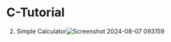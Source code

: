 # C-Tutorial




  2. Simple Calculator![Screenshot 2024-08-07 093159](https://github.com/user-attachments/assets/a5c8df72-7182-493e-8f42-65b5c21ca096)



